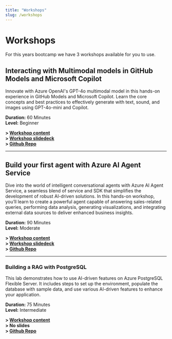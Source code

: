 ```yaml
---
title: "Workshops"
slug: /workshops
---
```


# Workshops
For this years bootcamp we have 3 workshops available for you to use.


## Interacting with Multimodal models in GitHub Models and Microsoft Copilot

Innovate with Azure OpenAI's GPT-4o multimodal model in this hands-on experience in GitHub Models and Microsoft Copilot. Learn the core concepts and best practices to effectively generate with text, sound, and images using GPT-4o-mini and Copilot.

**Duration:** 60 Minutes        
**Level:** Beginner        

**> [Workshop content](https://workshop-github-models.globalaibootcamp.com/)**     
**> [Workshop slidedeck](https://globalaibootcamp25.blob.core.windows.net/workshops/globalaibootcamp-workshop-github-models.pptx)**  
**> [Github Repo](https://github.com/GlobalAICommunity/global-ai-bootcamp-2025-workshop-models-in-github)**     

----

## Build your first agent with Azure AI Agent Service

Dive into the world of intelligent conversational agents with Azure AI Agent Service, a seamless blend of service and SDK that simplifies the development of robust AI-driven solutions. In this hands-on workshop, you’ll learn to create a powerful agent capable of answering sales-related queries, performing data analysis, generating visualizations, and integrating external data sources to deliver enhanced business insights.

**Duration:** 90 Minutes        
**Level:** Moderate        

**> [Workshop content](https://workshop-ai-agents.globalaibootcamp.com/)**     
**> [Workshop slidedeck](https://globalaibootcamp25.blob.core.windows.net/workshops/globalaibootcampai-agents.pptx)**     
**> [Github Repo](https://github.com/GlobalAICommunity/global-ai-bootcamp-2025-workshop-ai-agents)**     

----

### Building a RAG with PostgreSQL

This lab demonstrates how to use AI-driven features on Azure PostgreSQL Flexible Server. It includes steps to set up the environment, populate the database with sample data, and use various AI-driven features to enhance your application.

**Duration:** 75 Minutes      
**Level:** Intermediate     

**> [Workshop content](https://github.com/GlobalAICommunity/global-ai-bootcamp-2025-workshop-genai-on-postgresql)**     
**> No slides**     
**> [Github Repo](https://github.com/GlobalAICommunity/global-ai-bootcamp-2025-workshop-genai-on-postgresql)**     

